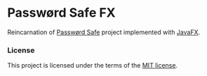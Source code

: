 # Passwørd Safe FX

Reincarnation of [Passwørd Safe](https://github.com/andy-goryachev/PasswordSafe) project 
implemented with [JavaFX](https://en.wikipedia.org/wiki/JavaFX).

### License

This project is licensed under the terms of the [MIT license](https://github.com/andy-goryachev/PasswordSafeFX/raw/master/LICENSE.md).
